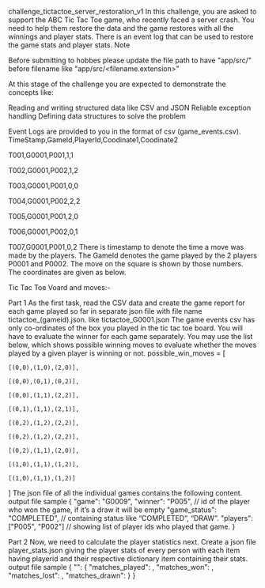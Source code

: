 challenge_tictactoe_server_restoration_v1
In this challenge, you are asked to support the ABC Tic Tac Toe game, who recently faced a server crash. You need to help them restore the data and the game restores with all the winnings and player stats.
There is an event log that can be used to restore the game stats and player stats.
Note

Before submitting to hobbes please update the file path to have "app/src/" before filename like "app/src/<filename.extension>"

At this stage of the challenge you are expected to demonstrate the concepts like:

Reading and writing structured data like CSV and JSON
Reliable exception handling
Defining data structures to solve the problem

Event Logs are provided to you in the format of csv (game_events.csv).
TimeStamp,GameId,PlayerId,Coodinate1,Coodinate2 

T001,G0001,P001,1,1 

T002,G0001,P002,1,2 

T003,G0001,P001,0,0 

T004,G0001,P002,2,2 

T005,G0001,P001,2,0 

T006,G0001,P002,0,1 

T007,G0001,P001,0,2
There is timestamp to denote the time a move was made by the players. The GameId denotes the game played by the 2 players P0001 and P0002. The move on the square is shown by those numbers. The coordinates are given as below.

Tic Tac Toe Voard and moves:-


Part 1
As the first task, read the CSV data and create the game report for each game played so far in separate json file with file name tictactoe_(gameid).json. like tictactoe_G0001.json
The game events csv has only co-ordinates of the box you played in the tic tac toe board. You will have to evaluate the winner for each game separately.
You may use the list below, which shows possible winning moves to evaluate whether the moves played by a given player is winning or not.
possible_win_moves = [ 

    [(0,0),(1,0),(2,0)], 

    [(0,0),(0,1),(0,2)], 

    [(0,0),(1,1),(2,2)], 

    [(0,1),(1,1),(2,1)], 

    [(0,2),(1,2),(2,2)], 

    [(0,2),(1,2),(2,2)], 

    [(0,2),(1,1),(2,0)], 

    [(1,0),(1,1),(1,2)], 

    [(1,0),(1,1),(1,2)] 

] 
The json file of all the individual games contains the following content.
output file sample
{
    "game": "G0009", 
    "winner": "P005", // id of the player who won the game, if it’s a draw it will be empty
    "game_status": "COMPLETED", // containing status like “COMPLETED”, “DRAW”.
    "players": ["P005", "P002"] // showing list of player ids who played that game.
}

Part 2
Now, we need to calculate the player statistics next.
Create a json file player_stats.json giving the player stats of every person with each item having playerid and their respective dictionary item containing their stats.
output file sample
{
    "<playerid>": {
        "matches_played": <int>, 
        "matches_won": <int>, 
        "matches_lost": <int>, 
        "matches_drawn": <int>
    }
}
